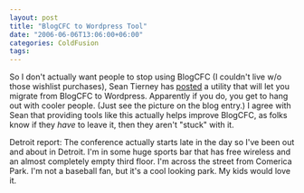 ```yaml
---
layout: post
title: "BlogCFC to Wordpress Tool"
date: "2006-06-06T13:06:00+06:00"
categories: ColdFusion 
tags: 
---
```


So I don't actually want people to stop using BlogCFC (I couldn't live w/o those wishlist purchases), Sean Tierney has <a href="http://www.scrollinondubs.com/?p=81">posted</a> a utility that will let you migrate from BlogCFC to Wordpress. Apparently if you do, you get to hang out with cooler people. (Just see the picture on the blog entry.) I agree with Sean that providing tools like this actually helps improve BlogCFC, as folks know if they <i>have</i> to leave it, then they aren't "stuck" with it. 

Detroit report: The conference actually starts late in the day so I've been out and about in Detroit. I'm in some huge sports bar that has free wireless and an almost completely empty third floor. I'm across the street from Comerica Park. I'm not a baseball fan, but it's a cool looking park. My kids would love it.
